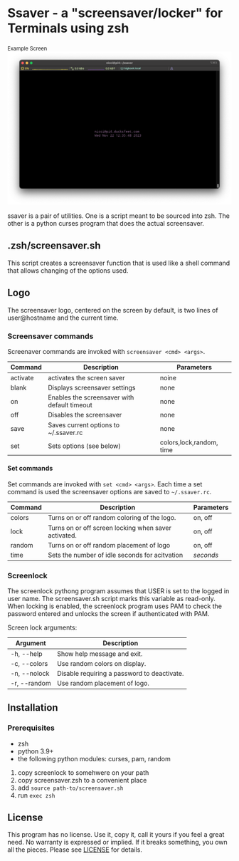 # Ssaver - a "screensaver/locker" for Terminals using zsh

<small>Example Screen</small>
![](iTerm2_Screenshot.png)

ssaver is a pair of utilities. One is a script meant to be sourced into zsh. The other is a python curses
program that does the actual screensaver. 

## .zsh/screensaver.sh
This script creates a screensaver function that is used like a shell command that allows changing of the 
options used. 

## Logo 
The screensaver logo, centered on the screen by default, is two lines of user@hostname and the current time. 

### Screensaver commands
Screenaver commands are invoked with ```screensaver <cmd> <args>```.

|Command|Description                                      |Parameters                |
|----------|----------------------------------------------|--------------------------|
| activate | activates the screen saver                   | noine                    |
| blank    | Displays screensaver settings                | none                     |
| on       | Enables the screensaver with default timeout | none                     |
| off      | Disables the screensaver                     | none                     |
| save     | Saves current options to ~/.ssaver.rc        | none                     |
| set      | Sets options  (see below)                    | colors,lock,random, time |

#### Set commands

Set commands are invoked with ```set <cmd> <args>```. Each time a set command is used the 
screensaver options are saved to ```~/.ssaver.rc```.

|Command|Description                                          |Parameters                |
|-------|-----------------------------------------------------|--------------------------|
|colors |Turns on or off random coloring of the logo.         |on, off                   |
| lock  |Turns on or off screen locking when saver activated. |on, off                   |
|random |Turns on or off random placement of logo             |on, off                   |
| time  |Sets the number of idle seconds for acitvation       | *seconds*                |


### Screenlock
The screenlock pythong program assumes that USER is set to the logged in user name. The screensaver.sh script marks this variable as read-only. When locking is enabled, the screenlock program uses PAM to check the password entered and unlocks the screen if authenticated with PAM. 

Screen lock arguments:

| Argument     | Description                                |
|--------------|--------------------------------------------|
| -h, --help   | Show help message and exit.                |
| -c, --colors | Use random colors on display.              |
| -n, --nolock | Disable requiring a password to deactivate.|
| -r, --random | Use random placement of logo.              | 

## Installation

### Prerequisites 
* zsh
* python 3.9+
* the following python modules: curses, pam, random

1. copy screenlock to somehwere on your path
2. copy  screensaver.zsh to a convenient place
3. add ```source path-to/screensaver.sh```
4. run ```exec zsh```


## License
This program has no license. Use it, copy it, call it yours if you feel a great need. No warranty is expressed or implied. If it breaks something, you own all the pieces. Please see [LICENSE](LICENSE) for details. 

